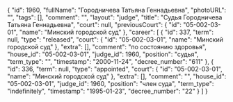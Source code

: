 {
    "id": 1960,
    "fullName": "Городничева Татьяна Геннадьевна",
    "photoURL": "",
    "tags": [],
    "comment": "",
    "layout": "judge",
    "title": "Судья Городничева Татьяна Геннадьевна",
    "court": null,
    "previousCourt": {
        "id": "05-002-03-01",
        "name": "Минский городской суд"
    },
    "career": [
        {
            "id": 337,
            "term": null,
            "type": "released",
            "court": {
                "id": "05-002-03-01",
                "name": "Минский городской суд"
            },
            "extra": [],
            "comment": "по состоянию здоровья",
            "house_id": "05-002-03-01",
            "judge_id": 1960,
            "position": "судья",
            "term_type": "",
            "timestamp": "2000-11-24",
            "decree_number": "611"
        },
        {
            "id": 336,
            "term": null,
            "type": "appointed",
            "court": {
                "id": "05-002-03-01",
                "name": "Минский городской суд"
            },
            "extra": [],
            "comment": "",
            "house_id": "05-002-03-01",
            "judge_id": 1960,
            "position": "член суда",
            "term_type": "indefinitely",
            "timestamp": "1995-01-23",
            "decree_number": "22"
        }
    ]
}